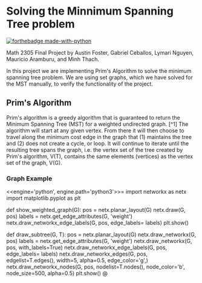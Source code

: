 # Solving the Minnimum Spanning Tree problem

[![forthebadge made-with-python](http://ForTheBadge.com/images/badges/made-with-python.svg)](https://www.python.org/)

Math 2305 Final Project by Austin Foster, Gabriel Ceballos, Lymari Nguyen, Mauricio Aramburu, and Minh Thach.

In this project we are implementing Prim's Algorithm to solve the minimum spanning tree problem. We are using set graphs, which we have solved for the MST manually, to verify the functionality of the project.

## Prim's Algorithm 
Prim's algorithm is a greedy algorithm that is guaranteed to return the Minimum Spanning Tree (MST) for a weighted undirected graph. [^1] The algorithm will start at any given vertex. From there it will then choose to travel along the minimum cost edge in the graph that (1) maintains the tree and (2) does not create a cycle, or loop. It will continue to iterate until the resulting tree spans the graph, i.e. the vertex set of the tree created by Prim's algorithm, V(T), contains the same elements (vertices) as the vertex set of the graph, V(G). 

### Graph Example
<<engine='python', engine.path='python3'>>=
import networkx as netx
import matplotlib.pyplot as plt

def show_weighted_graph(G):
    pos = netx.planar_layout(G)
    netx.draw(G, pos)
    labels = netx.get_edge_attributes(G, 'weight')
    netx.draw_networkx_edge_labels(G, pos, edge_labels= labels)
    plt.show()
    
def draw_subtree(G, T):
    pos = netx.planar_layout(G)
    netx.draw_networkx(G, pos)
    labels = netx.get_edge_attributes(G, 'weight')
    netx.draw_networkx(G, pos, with_labels=True)
    netx.draw_networkx_edge_labels(G, pos, edge_labels= labels)
    netx.draw_networkx_edges(G, pos, edgelist=T.edges(), width=5, alpha=0.5, edge_color='g',)
    netx.draw_networkx_nodes(G, pos, nodelist=T.nodes(), node_color='b', node_size=500, alpha=0.5)
    plt.show()
    @
